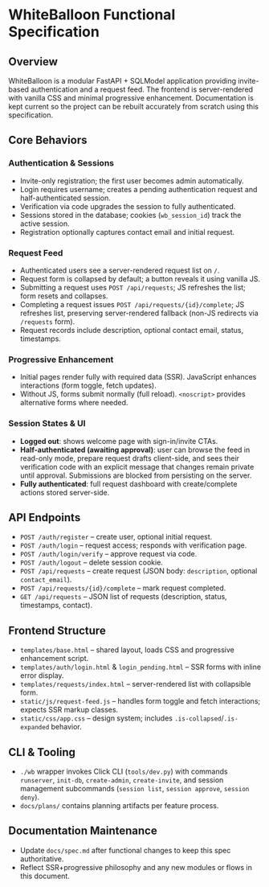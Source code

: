 # WhiteBalloon Functional Specification

## Overview
WhiteBalloon is a modular FastAPI + SQLModel application providing invite-based authentication and a request feed. The frontend is server-rendered with vanilla CSS and minimal progressive enhancement. Documentation is kept current so the project can be rebuilt accurately from scratch using this specification.

## Core Behaviors

### Authentication & Sessions
- Invite-only registration; the first user becomes admin automatically.
- Login requires username; creates a pending authentication request and half-authenticated session.
- Verification via code upgrades the session to fully authenticated.
- Sessions stored in the database; cookies (`wb_session_id`) track the active session.
- Registration optionally captures contact email and initial request.

### Request Feed
- Authenticated users see a server-rendered request list on `/`.
- Request form is collapsed by default; a button reveals it using vanilla JS.
- Submitting a request uses `POST /api/requests`; JS refreshes the list; form resets and collapses.
- Completing a request issues `POST /api/requests/{id}/complete`; JS refreshes list, preserving server-rendered fallback (non-JS redirects via `/requests` form).
- Request records include description, optional contact email, status, timestamps.

### Progressive Enhancement
- Initial pages render fully with required data (SSR). JavaScript enhances interactions (form toggle, fetch updates).
- Without JS, forms submit normally (full reload). `<noscript>` provides alternative forms where needed.

### Session States & UI
- **Logged out**: shows welcome page with sign-in/invite CTAs.
- **Half-authenticated (awaiting approval)**: user can browse the feed in read-only mode, prepare request drafts client-side, and sees their verification code with an explicit message that changes remain private until approval. Submissions are blocked from persisting on the server.
- **Fully authenticated**: full request dashboard with create/complete actions stored server-side.

## API Endpoints
- `POST /auth/register` – create user, optional initial request.
- `POST /auth/login` – request access; responds with verification page.
- `POST /auth/login/verify` – approve request via code.
- `POST /auth/logout` – delete session cookie.
- `POST /api/requests` – create request (JSON body: `description`, optional `contact_email`).
- `POST /api/requests/{id}/complete` – mark request completed.
- `GET /api/requests` – JSON list of requests (description, status, timestamps, contact).

## Frontend Structure
- `templates/base.html` – shared layout, loads CSS and progressive enhancement script.
- `templates/auth/login.html` & `login_pending.html` – SSR forms with inline error display.
- `templates/requests/index.html` – server-rendered list with collapsible form.
- `static/js/request-feed.js` – handles form toggle and fetch interactions; expects SSR markup classes.
- `static/css/app.css` – design system; includes `.is-collapsed`/`.is-expanded` behavior.

## CLI & Tooling
- `./wb` wrapper invokes Click CLI (`tools/dev.py`) with commands `runserver`, `init-db`, `create-admin`, `create-invite`, and session management subcommands (`session list`, `session approve`, `session deny`).
- `docs/plans/` contains planning artifacts per feature process.

## Documentation Maintenance
- Update `docs/spec.md` after functional changes to keep this spec authoritative.
- Reflect SSR+progressive philosophy and any new modules or flows in this document.

